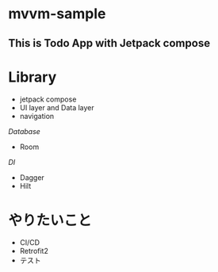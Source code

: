 # mvvm-sample

## This is Todo App with Jetpack compose

# Library
- jetpack compose
- UI layer and Data layer
- navigation
  
*Database*
  
- Room
  
*DI*
  
- Dagger
- Hilt
  
# やりたいこと
- CI/CD
- Retrofit2
- テスト
